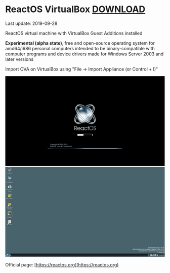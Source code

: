 # ReactOS VirtualBox [DOWNLOAD](https://github.com/Virtual-Machines/ReactOS-VirtualBox/releases/download/latest/ReactOS.ova)
Last update: 2019-09-28

ReactOS virtual machine with VirtualBox Guest Additions installed

**Experimental (alpha state)**, free and open-source operating system for amd64/i686 personal computers intended to be binary-compatible with computer programs and device drivers made for Windows Server 2003 and later versions

Import OVA on VirtualBox using "File -> Import Appliance (or Control + I)"

![Boot](https://raw.githubusercontent.com/Virtual-Machines/ReactOS-VirtualBox/master/ReactOSBoot.png)
![Desktop](https://raw.githubusercontent.com/Virtual-Machines/ReactOS-VirtualBox/master/ReactOSDesktop.png)

Official page: [https://reactos.org](https://reactos.org)
